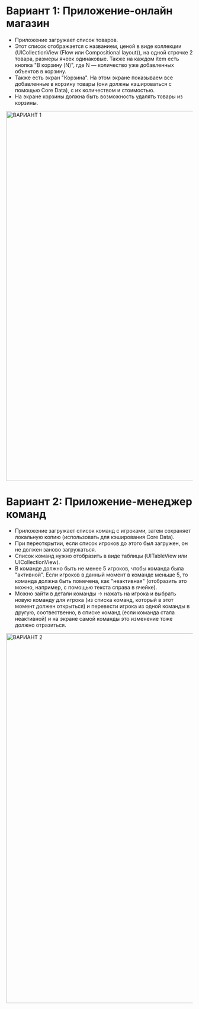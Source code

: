 # Вариант 1: Приложение-онлайн магазин
* Приложение загружает список товаров.
* Этот список отображается с названием, ценой в виде коллекции (UICollectionView (Flow или Compositional layout)), на одной строчке 2 товара, размеры ячеек одинаковые. Также на каждом item есть кнопка "В корзину (N)", где N — количество уже добавленных объектов в корзину.
* Также есть экран "Корзина". На этом экране показываем все добавленные в корзину товары (они должны кэшироваться с помощью Core Data), с их количеством и стоимостью.
* На экране корзины должна быть возможность удалять товары из корзины.
<img width="1000" alt="ВАРИАНТ 1" src="https://user-images.githubusercontent.com/69074123/212467249-5351a153-2d02-4647-b73e-d9f82c76d863.png">


# Вариант 2: Приложение-менеджер команд
* Приложение загружает список команд с игроками, затем сохраняет локальную копию (использовать для кэширования Core Data).
* При переоткрытии, если список игроков до этого был загружен, он не должен заново загружаться.
* Список команд нужно отобразить в виде таблицы (UITableView или UICollectionView).
* В команде должно быть не менее 5 игроков, чтобы команда была "активной". Если игроков в данный момент в команде меньше 5, то команда должна быть помечена, как "неактивная" (отобразить это можно, например, с помощью текста справа в ячейке).
* Можно зайти в детали команды -> нажать на игрока и выбрать новую команду для игрока (из списка команд, который в этот момент должен открыться) и перевести игрока из одной команды в другую, соотвественно, в списке команд (если команда стала неактивной) и на экране самой команды это изменение тоже должно отразиться.
<img width="1000" alt="ВАРИАНТ 2" src="https://user-images.githubusercontent.com/69074123/212467251-ec066c8d-bbe1-453f-95f4-1c5dbc87cdf6.png">
